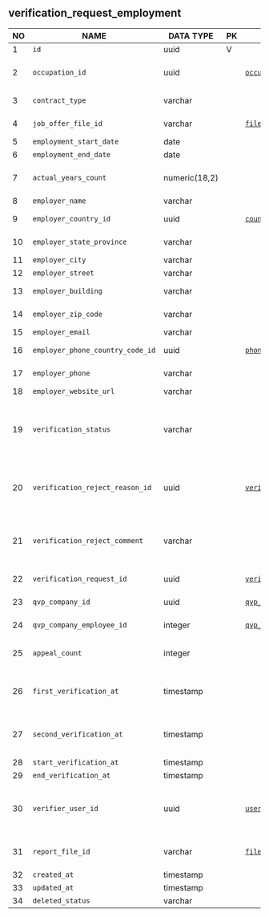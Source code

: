 verification_request_employment
----------------------------


NO | NAME | DATA TYPE | PK | FK | DESCRIPTION            
---|------|-----------|----|----|-------------
1|`id` | uuid | V |  | autogen
2|`occupation_id` | uuid |  | [`occupations`](occupations.md) | An occupation from the list of occupations that matches occupation_name
3|`contract_type` | varchar |  |  | Enum: FULL_TIME, PART_TIME
4|`job_offer_file_id` | varchar |  | [`file_storage`](file_storage.md) | Experience or Clearance Certificate 
5|`employment_start_date` | date |  |  | employment start date
6|`employment_end_date` | date |  |  | 
7|`actual_years_count` | numeric(18,2) |  |  | actual working years calculated in accordance with US APPL-38
8|`employer_name` | varchar |  |  | Employer name
9|`employer_country_id` | uuid |  | [`countries`](countries.md) | Employment address: country
10|`employer_state_province` | varchar |  |  | Employment address: state/province
11|`employer_city` | varchar |  |  | Employment address: city
12|`employer_street` | varchar |  |  | Employment address: street
13|`employer_building` | varchar |  |  | Employment address: building
14|`employer_zip_code` | varchar |  |  | Employment address: zip code
15|`employer_email` | varchar |  |  | Employer's email
16|`employer_phone_country_code_id` | uuid |  | [`phone_country_codes`](phone_country_codes.md) | Employer's phone country code
17|`employer_phone` | varchar |  |  | Employer's phone number without country code
18|`employer_website_url` | varchar |  |  | Employer's website
19|`verification_status` | varchar |  |  | One of: DRAFT, PENDING, IN_PROGRESS, FOR_UPDATE, UPDATED, ON_HOLD, VERIFIED, UNABLE_TO_VERIFY, REJECTED, WITHDRAWN
20|`verification_reject_reason_id` | uuid |  | [`verification_reject_reasons`](verification_reject_reasons.md) | Nullable. When verification_status is REJECTED or UNABLE_TO_VERIFY, a reject reason is required.
21|`verification_reject_comment` | varchar |  |  | If verification_reject_reason_id is set and it requires comment, the comment is specified here.
22|`verification_request_id` | uuid |  | [`verification_requests`](verification_requests.md) | VR that this vr_employment is attached to
23|`qvp_company_id` | uuid |  | [`qvp_companies`](qvp_companies.md) | Service provider who does the verification
24|`qvp_company_employee_id` | integer |  | [`qvp_company_employees`](qvp_company_employees.md) | Service provider employee assigned for this verification
25|`appeal_count` | integer |  |  | Candidate can appeal requests in Rejected or Unable to verify statuses
26|`first_verification_at` | timestamp |  |  | Same as 'end_verification_at' when verification is done for the first time.
27|`second_verification_at` | timestamp |  |  | Same as 'end_verification_at' when verification is done for the second time.
28|`start_verification_at` | timestamp |  |  | 
29|`end_verification_at` | timestamp |  |  | 
30|`verifier_user_id` | uuid |  | [`users`](users.md) | User that did the verification. This must be the same user as assigned to qvp_company_employee_id
31|`report_file_id` | varchar |  | [`file_storage`](file_storage.md) | uuid. a ref to a file containing the verification report
32|`created_at` | timestamp |  |  | 
33|`updated_at` | timestamp |  |  | 
34|`deleted_status` | varchar |  |  | ACTIVE, DELETED
